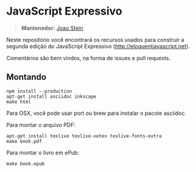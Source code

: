 # JavaScript Expressivo

> **Mantenedor:** [Joao Stein](https://github.com/joaostein)

Neste repositório você encontrará os recursos usados para construir
a segunda edição do JavaScript Expressivo (http://eloquentjavascript.net).

Comentários são bem vindos, na forma de issues e pull requests.

## Montando

    npm install --production
    apt-get install asciidoc inkscape
    make html

Para OSX, você pode usar port ou brew para instalar o pacote asciidoc.

Para montar o arquivo PDF:

    apt-get install texlive texlive-xetex texlive-fonts-extra
    make book.pdf

Para montar o livro em ePub:

    make book.epub
